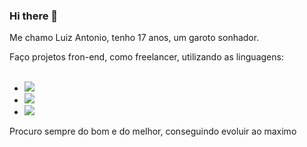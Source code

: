 ### Hi there 👋

 Me chamo Luiz Antonio, tenho 17 anos, um garoto sonhador.

  Faço projetos fron-end, como freelancer, utilizando as linguagens:
<br>
<br>
- <img src= "https://img.shields.io/badge/HTML5-E34F26?style=for-the-badge&logo=html5&logoColor=white"/>
- <img src= "https://img.shields.io/badge/CSS3-1572B6?style=for-the-badge&logo=css3&logoColor=white"/>
- <img src="https://img.shields.io/badge/JavaScript-F7DF1E?style=for-the-badge&logo=javascript&logoColor=black"/>

Procuro sempre do bom e do melhor, conseguindo evoluir ao maximo

